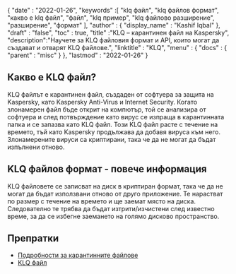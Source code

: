 {
  "date" : "2022-01-26",
  "keywords" :[ "klq файл", "klq файлов формат", "какво е klq файл", "файл", "klq пример", "klq файлово разширение", "разширение", "формат" ],
  "author" : {
    "display_name" : "Kashif Iqbal"
},
  "draft" : "false",
  "toc" : true,
  "title" :"KLQ – карантинен файл на Kaspersky",
  "description":"Научете за KLQ файловия формат и API, които могат да създават и отварят KLQ файлове.",
  "linktitle" : "KLQ",
  "menu" : {
    "docs" : {
      "parent" : "misc"
}
},
  "lastmod" : "2022-01-26"
}

## Какво е KLQ файл?

KLQ файлът е карантинен файл, създаден от софтуера за защита на Kaspersky, като Kaspersky Anti-Virus и Internet Security. Когато злонамерен файл бъде открит на компютър, той се анализира от софтуера и след потвърждение като вирус се изпраща в карантинната папка и се запазва като KLQ файл. Този KLQ файл расте с течение на времето, тъй като Kaspersky продължава да добавя вируса към него. Злонамерените вируси са криптирани, така че да не могат да бъдат изпълнени отново.

## KLQ файлов формат - повече информация

KLQ файловете се записват на диск в криптиран формат, така че да не могат да бъдат използвани отново от друго приложение. Те нарастват по размер с течение на времето и ще заемат място на диска. Следователно те трябва да бъдат изтрити/изчистени след известно време, за да се избегне заемането на голямо дисково пространство.

## Препратки

* [Подробности за карантинните файлове](https://forum.kaspersky.com/)
* [KLQ файл](https://community.kaspersky.com/search?q=klq%20file)

